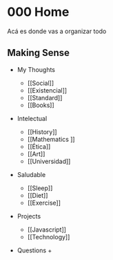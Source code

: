 # 000 Home 
Acá es donde vas a organizar todo

## Making Sense

+ My Thoughts 
	+ [[Social]]
	+ [[Existencial]]
	+ [[Standard]]
	+ [[Books]]
+ Intelectual 
	+ [[History]]
	+ [[Mathematics ]]
	+ [[Ética]]
	+ [[Art]]
	+ [[Universidad]]
+ Saludable 
	+ [[Sleep]]
	+ [[Diet]]
	+ [[Exercise]]
+ Projects
	+ [[Javascript]]
	+ [[Technology]]






+ Questions 
	+ 